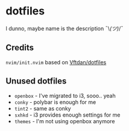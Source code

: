 # dotfiles
I dunno, maybe name is the description ¯\\_(ツ)_/¯

## Credits
`nvim/init.nvim` based on [Vftdan/dotfiles](https://github.com/Vftdan/dotfiles/tree/master/editor/nvim)

## Unused dotfiles
* `openbox` - I've migrated to i3, sooo.. yeah
* `conky` - polybar is enough for me
* `tint2` - same as conky
* `sxhkd` - i3 provides enough settings for me
* `themes` - I'm not using openbox anymore

